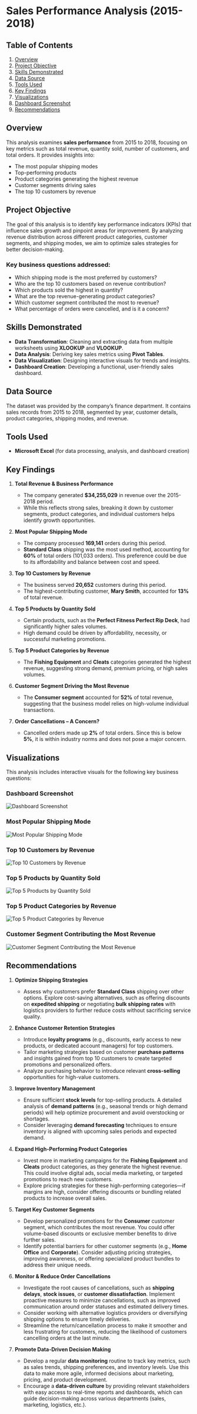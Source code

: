 # Sales Performance Analysis (2015-2018)

## Table of Contents
1. [Overview](#overview)
2. [Project Objective](#project-objective)
3. [Skills Demonstrated](#skills-demonstrated)
4. [Data Source](#data-source)
5. [Tools Used](#tools-used)
6. [Key Findings](#key-findings)
7. [Visualizations](#visualizations)
8. [Dashboard Screenshot](#dashboard-screenshot)
9. [Recommendations](#recommendations)

## Overview
This analysis examines **sales performance** from 2015 to 2018, focusing on key metrics such as total revenue, quantity sold, number of customers, and total orders. It provides insights into:
- The most popular shipping modes
- Top-performing products
- Product categories generating the highest revenue
- Customer segments driving sales
- The top 10 customers by revenue

## Project Objective
The goal of this analysis is to identify key performance indicators (KPIs) that influence sales growth and pinpoint areas for improvement. By analyzing revenue distribution across different product categories, customer segments, and shipping modes, we aim to optimize sales strategies for better decision-making.

### Key business questions addressed:
- Which shipping mode is the most preferred by customers?
- Who are the top 10 customers based on revenue contribution?
- Which products sold the highest in quantity?
- What are the top revenue-generating product categories?
- Which customer segment contributed the most to revenue?
- What percentage of orders were cancelled, and is it a concern?

## Skills Demonstrated
- **Data Transformation**: Cleaning and extracting data from multiple worksheets using **XLOOKUP** and **VLOOKUP**.
- **Data Analysis**: Deriving key sales metrics using **Pivot Tables**.
- **Data Visualization**: Designing interactive visuals for trends and insights.
- **Dashboard Creation**: Developing a functional, user-friendly sales dashboard.

## Data Source
The dataset was provided by the company’s finance department. It contains sales records from 2015 to 2018, segmented by year, customer details, product categories, shipping modes, and revenue.

## Tools Used
- **Microsoft Excel** (for data processing, analysis, and dashboard creation)

## Key Findings
1. **Total Revenue & Business Performance**
   - The company generated **$34,255,029** in revenue over the 2015-2018 period.
   - While this reflects strong sales, breaking it down by customer segments, product categories, and individual customers helps identify growth opportunities.

2. **Most Popular Shipping Mode**
   - The company processed **169,141** orders during this period.
   - **Standard Class** shipping was the most used method, accounting for **60%** of total orders (101,033 orders). This preference could be due to its affordability and balance between cost and speed.

3. **Top 10 Customers by Revenue**
   - The business served **20,652** customers during this period.
   - The highest-contributing customer, **Mary Smith**, accounted for **13%** of total revenue.

4. **Top 5 Products by Quantity Sold**
   - Certain products, such as the **Perfect Fitness Perfect Rip Deck**, had significantly higher sales volumes.
   - High demand could be driven by affordability, necessity, or successful marketing promotions.

5. **Top 5 Product Categories by Revenue**
   - The **Fishing Equipment** and **Cleats** categories generated the highest revenue, suggesting strong demand, premium pricing, or high sales volumes.

6. **Customer Segment Driving the Most Revenue**
   - The **Consumer segment** accounted for **52%** of total revenue, suggesting that the business model relies on high-volume individual transactions.

7. **Order Cancellations – A Concern?**
   - Cancelled orders made up **2%** of total orders. Since this is below **5%**, it is within industry norms and does not pose a major concern.

## Visualizations
This analysis includes interactive visuals for the following key business questions:

### Dashboard Screenshot
![Dashboard Screenshot](Images/dashboard-screenshot.png)

### Most Popular Shipping Mode
![Most Popular Shipping Mode](Images/most-popular-shipping-mode.png)

### Top 10 Customers by Revenue
![Top 10 Customers by Revenue](Images/top-10-customers-by-revenue.png)

### Top 5 Products by Quantity Sold
![Top 5 Products by Quantity Sold](Images/top-5-products-by-quantity-sold.png)

### Top 5 Product Categories by Revenue
![Top 5 Product Categories by Revenue](Images/top-5-product-categories-by-revenue.png)

### Customer Segment Contributing the Most Revenue
![Customer Segment Contributing the Most Revenue](Images/customer-segment-contribution.png)


## Recommendations

1. **Optimize Shipping Strategies**
   - Assess why customers prefer **Standard Class** shipping over other options. Explore cost-saving alternatives, such as offering discounts on **expedited shipping** or negotiating **bulk shipping rates** with logistics providers to further reduce costs without sacrificing service quality.

2. **Enhance Customer Retention Strategies**
   - Introduce **loyalty programs** (e.g., discounts, early access to new products, or dedicated account managers) for top customers.
   - Tailor marketing strategies based on customer **purchase patterns** and insights gained from top 10 customers to create targeted promotions and personalized offers.
   - Analyze purchasing behavior to introduce relevant **cross-selling** opportunities for high-value customers.

3. **Improve Inventory Management**
   - Ensure sufficient **stock levels** for top-selling products. A detailed analysis of **demand patterns** (e.g., seasonal trends or high demand periods) will help optimize procurement and avoid overstocking or shortages.
   - Consider leveraging **demand forecasting** techniques to ensure inventory is aligned with upcoming sales periods and expected demand.

4. **Expand High-Performing Product Categories**
   - Invest more in marketing campaigns for the **Fishing Equipment** and **Cleats** product categories, as they generate the highest revenue. This could involve digital ads, social media marketing, or targeted promotions to reach new customers.
   - Explore pricing strategies for these high-performing categories—if margins are high, consider offering discounts or bundling related products to increase overall sales.

5. **Target Key Customer Segments**
   - Develop personalized promotions for the **Consumer** customer segment, which contributes the most revenue. You could offer volume-based discounts or exclusive member benefits to drive further sales.
   - Identify potential barriers for other customer segments (e.g., **Home Office** and **Corporate**). Consider adjusting pricing strategies, improving awareness, or offering specialized product bundles to address their unique needs.

6. **Monitor & Reduce Order Cancellations**
   - Investigate the root causes of cancellations, such as **shipping delays**, **stock issues**, or **customer dissatisfaction**. Implement proactive measures to minimize cancellations, such as improved communication around order statuses and estimated delivery times.
   - Consider working with alternative logistics providers or diversifying shipping options to ensure timely deliveries.
   - Streamline the return/cancellation process to make it smoother and less frustrating for customers, reducing the likelihood of customers cancelling orders at the last minute.

7. **Promote Data-Driven Decision Making**
   - Develop a regular **data monitoring** routine to track key metrics, such as sales trends, shipping preferences, and inventory levels. Use this data to make more agile, informed decisions about marketing, pricing, and product development.
   - Encourage a **data-driven culture** by providing relevant stakeholders with easy access to real-time reports and dashboards, which can guide decision-making across various departments (sales, marketing, logistics, etc.).


